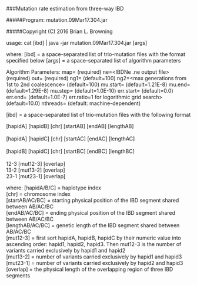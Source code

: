 ###Mutation rate estimation from three-way IBD

#####Program: mutation.09Mar17.304.jar

#####Copyright (C) 2016 Brian L. Browning

usage: cat [ibd] | java -jar mutation.09Mar17.304.jar [args]

where:
  [ibd]  = a space-separated list of trio-mutation files with the format specified below
  [args] = a space-separated list of algorithm parameters

Algorithm Parameters:
  map=<PLINK-format genetic map with cM distances> 	   		 (required)
  ne=<IBDNe .ne output file>                       			 (required)
  out=<output file prefix>                        			 (required)
  ng1=<max generations to first coalescence>        		 	 (default=100)
  ng2=<max generations from 1st to 2nd coalescence> 			 (default=100)
  mu.start=<min mutation rate>                     			 (default=1.21E-8)
  mu.end=<max mutation rate>                       			 (default=1.29E-8)
  mu.step=<step for grid search>                  			 (default=1.0E-10)
  err.start=<min error rate>                        			 (default=0.0)
  err.end=<max error rate>                          			 (default=1.0E-7)
  err.ratio=<ratio >1 for logorithmic grid search>  			 (default=10.0)
  nthreads=<number of threads>                     			 (default: machine-dependent)



[ibd]  = a space-separated list of trio-mutation files with the following format

[hapidA] [hapidB] [chr] [startAB] [endAB] [lengthAB] <br/>	
[hapidA] [hapidC] [chr] [startAC] [endAC] [lengthAC] <br/>	
[hapidB] [hapidC] [chr] [startBC] [endBC] [lengthBC] <br/>	
12-3 	[mut12-3]	[overlap] <br/>	
13-2	[mut13-2]	[overlap] <br/>	
23-1	[mut23-1]	[overlap] <br/>
  
  where:
    [hapidA/B/C] = haplotype index <br/>
    [chr] = chromosome index <br/>
    [startAB/AC/BC] = starting physical position of the IBD segment shared between AB/AC/BC<br/>
    [endAB/AC/BC] = ending physical position of the IBD segment shared between AB/AC/BC<br/>
    [lengthAB/AC/BC] = genetic length of the IBD segment shared between AB/AC/BC<br/>
    [mut12-3] = first sort hapidA, hapidB, hapidC by their numeric value into ascending order: hapid1, hapid2, hapid3. Then     mut12-3 is the number of variants carried exclusively  by hapid1 and hapid2 <br/>
    [mut13-2] = number of variants carried exclusively  by hapid1 and hapid3 <br/>
    [mut23-1] = number of variants carried exclusively  by hapid2 and hapid3 <br/>
    [overlap] = the physical length of the overlapping region of three IBD segments
